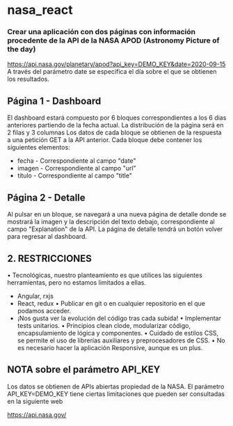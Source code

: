 # nasa_react
### Crear una aplicación con dos páginas con información procedente de la API de la NASA APOD (Astronomy Picture of the day)
https://api.nasa.gov/planetary/apod?api_key=DEMO_KEY&date=2020-09-15
A través del parámetro date se especifica el día sobre el que se obtienen los resultados.

## Página 1 - Dashboard
El dashboard estará compuesto por 6 bloques correspondientes a los 6 dias anteriores partiendo de la fecha actual.
La distribución de la página será en 2 filas y 3 columnas
Los datos de cada bloque se obtienen de la respuesta a una petición GET a la API anterior.
Cada bloque debe contener los siguientes elementos:
- fecha - Correspondiente al campo "date"
- imagen - Correspondiente al campo "url"
- título - Correspondiente al campo "title"

## Página 2 - Detalle
Al pulsar en un bloque, se navegará a una nueva página de detalle donde se mostrará la imagen y la descripción del texto debajo, correspondiente al campo "Explanation" de la API.
La página de detalle tendrá un botón volver para regresar al dashboard.

## 2. RESTRICCIONES
• Tecnológicas, nuestro planteamiento es que utilices las siguientes herramientas, pero no estamos limitados a ellas.
- Angular, rxjs
- React, redux
• Publicar en git o en cualquier repositorio en el que podamos acceder.
- ¡Nos gusta ver la evolución del código tras cada subida!
• Implementar tests unitarios.
• Principios clean clode, modularizar código, encapsulamiento de lógica y componentes.
• Cuidado de estilos CSS, se permite el uso de librerías auxiliares y preprocesadores de CSS.
• No es necesario hacer la aplicación Responsive, aunque es un plus.

## NOTA sobre el parámetro API_KEY
Los datos se obtienen de APIs abiertas propiedad de la NASA. El parámetro API_KEY=DEMO_KEY tiene ciertas limitaciones que pueden ser consultadas en la siguiente web

https://api.nasa.gov/